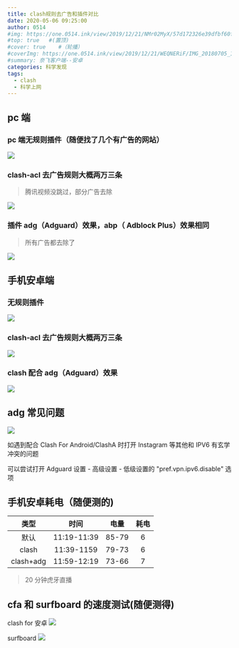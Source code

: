 ```yaml
---
title: clash规则去广告和插件对比
date: 2020-05-06 09:25:00
author: 0514
#img: https://one.0514.ink/view/2019/12/21/NMr02MyX/57d172326e39dfbf60fcdb795a08e758.jpg
#top: true   #(置顶)
#cover: true    #（轮播）
#coverImg: https://one.0514.ink/view/2019/12/21/WEQNERiF/IMG_20180705_173106.jpg
#summary: 奈飞客户端--安卓
categories: 科学发现
tags:
  - clash
  - 科学上网
---
```


## pc 端

### pc 端无规则插件（随便找了几个有广告的网站）

![](https://cdn.jsdelivr.net/gh/tianzhenwuxie01/gitpicgo/img/20200506104853.jpg)

### clash-acl 去广告规则大概两万三条

> 腾讯视频没跳过，部分广告去除

![](https://cdn.jsdelivr.net/gh/tianzhenwuxie01/gitpicgo/img/20200506105725.jpg)

### 插件 adg（Adguard）效果，abp（ Adblock Plus）效果相同

> 所有广告都去除了

![](https://cdn.jsdelivr.net/gh/tianzhenwuxie01/gitpicgo/img/20200506110941.jpg)

## 手机安卓端

### 无规则插件

![](https://cdn.jsdelivr.net/gh/tianzhenwuxie01/gitpicgo/img/20200506125337.jpg)

### clash-acl 去广告规则大概两万三条

![](https://cdn.jsdelivr.net/gh/tianzhenwuxie01/gitpicgo/img/20200506131049.jpg)

### clash 配合 adg（Adguard）效果

![](https://cdn.jsdelivr.net/gh/tianzhenwuxie01/gitpicgo/img/20200506131123.jpg)

## adg 常见问题

![](https://cdn.jsdelivr.net/gh/tianzhenwuxie01/gitpicgo/img/20200622132634.jpg)

如遇到配合 Clash For Android/ClashA 时打开 Instagram 等其他和 IPV6 有玄学冲突的问题

可以尝试打开 Adguard 设置 - 高级设置 - 低级设置的 "pref.vpn.ipv6.disable" 选项

## 手机安卓耗电（随便测的)

|   类型    |    时间     | 电量  | 耗电 |
| :-------: | :---------: | :---: | :--: |
|   默认    | 11:19-11:39 | 85-79 |  6   |
|   clash   | 11:39-1159  | 79-73 |  6   |
| clash+adg | 11:59-12:19 | 73-66 |  7   |

> 20 分钟虎牙直播

## cfa 和 surfboard 的速度测试(随便测得)

clash for 安卓
![](https://cdn.jsdelivr.net/gh/tianzhenwuxie01/gitpicgo/img/20200513210826.png)

surfboard
![](https://cdn.jsdelivr.net/gh/tianzhenwuxie01/gitpicgo/img/20200513210837.png)
